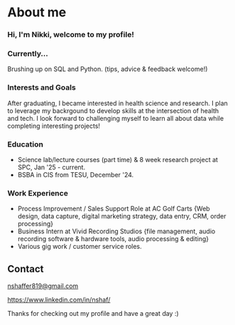 # About me

### Hi, I'm Nikki, welcome to my profile!

### Currently...
Brushing up on SQL and Python.
(tips, advice & feedback welcome!)

### Interests and Goals
After graduating, I became interested in health science and research. I plan to leverage my backrgound to develop skills at the intersection of health and tech. I look forward to challenging myself to learn all about data while completing interesting projects!

### Education
- Science lab/lecture courses (part time) & 8 week research project at SPC, Jan '25 - current.
- BSBA in CIS from TESU, December '24.

### Work Experience
- Process Improvement / Sales Support Role at AC Golf Carts {Web design, data capture, digital marketing strategy, data entry, CRM, order processing}
- Business Intern at Vivid Recording Studios {file management, audio recording software & hardware tools, audio processing & editing}
- Various gig work / customer service roles.

## Contact
nshaffer819@gmail.com

https://www.linkedin.com/in/nshaf/

Thanks for checking out my profile and have a great day :)

